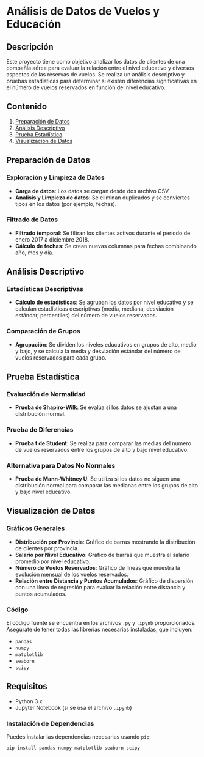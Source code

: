 # Análisis de Datos de Vuelos y Educación

## Descripción 

Este proyecto tiene como objetivo analizar los datos de clientes de una compañía aérea para evaluar la relación entre el nivel educativo y diversos aspectos de las reservas de vuelos. Se realiza un análisis descriptivo y pruebas estadísticas para determinar si existen diferencias significativas en el número de vuelos reservados en función del nivel educativo.

## Contenido

1. [Preparación de Datos](#preparación-de-datos)
2. [Análisis Descriptivo](#análisis-descriptivo)
3. [Prueba Estadística](#prueba-estadística)
4. [Visualización de Datos](#visualización-de-datos)

## Preparación de Datos

### Exploración y Limpieza de Datos

- **Carga de datos**: Los datos se cargan desde dos archivo CSV.
- **Analisis y Limpieza de datos**: Se eliminan duplicados y se conviertes tipos en los datos (por ejemplo, fechas).

### Filtrado de Datos

- **Filtrado temporal**: Se filtran los clientes activos durante el periodo de enero 2017 a diciembre 2018.
- **Cálculo de fechas**: Se crean nuevas columnas para fechas combinando año, mes y día.

## Análisis Descriptivo

### Estadísticas Descriptivas

- **Cálculo de estadísticas**: Se agrupan los datos por nivel educativo y se calculan estadísticas descriptivas (media, mediana, desviación estándar, percentiles) del número de vuelos reservados.

### Comparación de Grupos

- **Agrupación**: Se dividen los niveles educativos en grupos de alto, medio y bajo, y se calcula la media y desviación estándar del número de vuelos reservados para cada grupo.

## Prueba Estadística

### Evaluación de Normalidad

- **Prueba de Shapiro-Wilk**: Se evalúa si los datos se ajustan a una distribución normal.

### Prueba de Diferencias

- **Prueba t de Student**: Se realiza para comparar las medias del número de vuelos reservados entre los grupos de alto y bajo nivel educativo.

### Alternativa para Datos No Normales

- **Prueba de Mann-Whitney U**: Se utiliza si los datos no siguen una distribución normal para comparar las medianas entre los grupos de alto y bajo nivel educativo.

## Visualización de Datos

### Gráficos Generales

- **Distribución por Provincia**: Gráfico de barras mostrando la distribución de clientes por provincia.
- **Salario por Nivel Educativo**: Gráfico de barras que muestra el salario promedio por nivel educativo.
- **Número de Vuelos Reservados**: Gráfico de líneas que muestra la evolución mensual de los vuelos reservados.
- **Relación entre Distancia y Puntos Acumulados**: Gráfico de dispersión con una línea de regresión para evaluar la relación entre distancia y puntos acumulados.

### Código

El código fuente se encuentra en los archivos `.py` y `.ipynb` proporcionados. Asegúrate de tener todas las librerías necesarias instaladas, que incluyen:

- `pandas`
- `numpy`
- `matplotlib`
- `seaborn`
- `scipy`

## Requisitos

- Python 3.x
- Jupyter Notebook (si se usa el archivo `.ipynb`)

### Instalación de Dependencias

Puedes instalar las dependencias necesarias usando `pip`:

```bash
pip install pandas numpy matplotlib seaborn scipy

